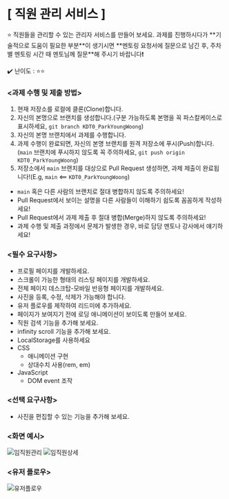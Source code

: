 # **[ 직원 관리 서비스 ]**

<aside>
⭐ 직원들을 관리할 수 있는 관리자 서비스를 만들어 보세요.
과제를 진행하시다가 **기술적으로 도움이 필요한 부분**이 생기시면 **멘토링 요청서에 질문으로 남긴 후, 주차별 멘토링 시간 때 멘토님께 질문**해 주시기 바랍니다❗

✔️ 난이도 : ⭐️⭐️

</aside>

### **<과제 수행 및 제출 방법>**

1. 현재 저장소를 로컬에 클론(Clone)합니다.
2. 자신의 본명으로 브랜치를 생성합니다.(구분 가능하도록 본명을 꼭 파스칼케이스로 표시하세요, `git branch KDT0_ParkYoungWoong`)
3. 자신의 본명 브랜치에서 과제를 수행합니다.
4. 과제 수행이 완료되면, 자신의 본명 브랜치를 원격 저장소에 푸시(Push)합니다.(`main` 브랜치에 푸시하지 않도록 꼭 주의하세요, `git push origin KDT0_ParkYoungWoong`)
5. 저장소에서 `main` 브랜치를 대상으로 Pull Request 생성하면, 과제 제출이 완료됩니다!(E.g, `main` <== `KDT0_ParkYoungWoong`)

- `main` 혹은 다른 사람의 브랜치로 절대 병합하지 않도록 주의하세요!
- Pull Request에서 보이는 설명을 다른 사람들이 이해하기 쉽도록 꼼꼼하게 작성하세요!
- Pull Request에서 과제 제출 후 절대 병합(Merge)하지 않도록 주의하세요!
- 과제 수행 및 제출 과정에서 문제가 발생한 경우, 바로 담당 멘토나 강사에서 얘기하세요!

### **<필수 요구사항>**

- 프로필 페이지를 개발하세요.
- 스크롤이 가능한 형태의 리스팅 페이지를 개발하세요.
- 전체 페이지 데스크탑-모바일 반응형 페이지를 개발하세요.
- 사진을 등록, 수정, 삭제가 가능해야 합니다.
- 유저 플로우를 제작하여 리드미에 추가하세요.
- 페이지가 보여지기 전에 로딩 애니메이션이 보이도록 만들어 보세요.
- 직원 검색 기능을 추가해 보세요.
- infinity scroll 기능을 추가해 보세요.
- LocalStorage를 사용하세요
- CSS
    - 애니메이션 구현
    - 상대수치 사용(rem, em)
- JavaScript
    - DOM event 조작

### **<선택 요구사항>**

- 사진을 편집할 수 있는 기능을 추가해 보세요.

### **<화면 예시>**
![임직원관리](https://github.com/KDT1-FE/KDT8-M2/assets/6160290/8560dd9d-68e4-4985-95b7-948c02351762)
![임직원상세](https://github.com/KDT1-FE/KDT8-M2/assets/6160290/baec98f0-d17d-40e0-96fe-5cdc1e17104e)

### **<유저 플로우>**
![유저플로우](https://github.com/KDT1-FE/KDT8-M2/assets/6160290/072d62c5-38b8-43a0-bc36-1922b9fc796a)
